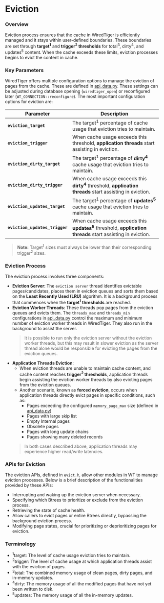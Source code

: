 # Eviction

### Overview

Eviction process ensures that the cache in WiredTiger is efficiently managed and it stays within user-defined boundaries. These boundaries are set through **target<sup>1</sup>** and **trigger<sup>2</sup> thresholds** for total<sup>3</sup>, dirty<sup>4</sup>, and updates<sup>5</sup> content. When the cache exceeds these limits, eviction processes begins to evict the content in cache.

### Key Parameters

WiredTiger offers multiple configuration options to manage the eviction of pages from the cache. These are defined in [api_data.py](../../dist/api_data.py). These settings can be adjusted during database opening (`wiredtiger_open`) or reconfigured later (`WT_CONNECTION::reconfigure`). The most important configuration options for eviction are:

| Parameter               | Description                                                                                              |
| ----------------------- | -------------------------------------------------------------------------------------------------------- |
| **`eviction_target`**    | The target<sup>1</sup> percentage of cache usage that eviction tries to maintain.                                  |
| **`eviction_trigger`**   | When cache usage exceeds this threshold, **application threads**  start assisting in eviction.     |
| **`eviction_dirty_target`** | The target<sup>1</sup> percentage of **dirty<sup>4</sup>** cache usage that eviction tries to maintain.                      |
| **`eviction_dirty_trigger`** | When cache usage exceeds this **dirty<sup>4</sup>** threshold, **application threads**  start assisting in eviction.   |
| **`eviction_updates_target`** | The target<sup>1</sup> percentage of **updates<sup>5</sup>** cache usage that eviction tries to maintain.                 |
| **`eviction_updates_trigger`** | When cache usage exceeds this **updates<sup>5</sup>** threshold, **application threads** start assisting in eviction.                   |

> **Note:** Target<sup>1</sup> sizes must always be lower than their corresponding trigger<sup>2</sup> sizes.

### Eviction Process

The eviction process involves three components:

- **Eviction Server**: The `eviction server` thread identifies evictable pages/candidates, places them in eviction queues and sorts them based on the **Least Recently Used (LRU)** algorithm. It is a background process that commences when the **target<sup>1</sup> thresholds** are reached.
- **Eviction Worker Threads**: These threads pop pages from the eviction queues and evicts them. The `threads_max` and `threads_min` configurations in [api_data.py](../../dist/api_data.py) control the maximum and minimum number of eviction worker threads in WiredTiger. They also run in the background to assist the server.
    > It is possible to run only the eviction server without the eviction worker threads, but this may result in slower eviction as the server thread alone would be responsible for evicting the pages from the eviction queues.
- **Application Threads Eviction**: 
    - When eviction threads are unable to maintain cache content, and cache content reaches **trigger<sup>2</sup> thresholds**, application threads begin assisting the eviction worker threads by also evicting pages from the eviction queues.
    - Another scenario, known as **forced eviction**, occurs when application threads directly evict pages in specific conditions, such as:
        - Pages exceeding the configured `memory_page_max` size (defined in [api_data.py](../../dist/api_data.py))
        - Pages with large skip list
        - Empty Internal pages
        - Obsolete pages
        - Pages with long update chains
        - Pages showing many deleted records
    > In both cases described above, application threads may experience higher read/write latencies.

### APIs for Eviction

The eviction APIs, defined in `evict.h`, allow other modules in WT to manage eviction processes. Below is a brief description of the functionalities provided by these APIs:

- Interrupting and waking up the eviction server when necessary.
- Specifying which Btrees to prioritize or exclude from the eviction process.
- Retrieving the state of cache health.
- Allow callers to evict pages or entire Btrees directly, bypassing the background eviction process.
- Modifying page states, crucial for prioritizing or deprioritizing pages for eviction.

### Terminology

- <sup>1</sup>target: The level of cache usage eviction tries to maintain.
- <sup>2</sup>trigger: The level of cache usage at which application threads assist with the eviction of pages.
- <sup>3</sup>total: The combined memory usage of clean pages, dirty pages, and in-memory updates.
- <sup>4</sup>dirty: The memory usage of all the modified pages that have not yet been written to disk.
- <sup>5</sup>updates: The memory usage of all the in-memory updates.
